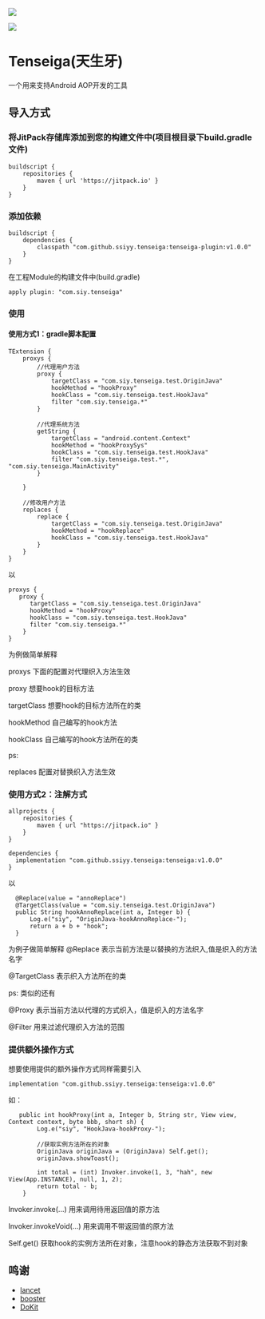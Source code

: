 ![](https://raw.githubusercontent.com/ssiyy/tenseiga/main/imgs/Sesshomaru_and_Tenseiga.webp)

[![](https://jitpack.io/v/ssiyy/tenseiga.svg)](https://jitpack.io/#ssiyy/tenseiga)
# Tenseiga(天生牙)
一个用来支持Android AOP开发的工具

## 导入方式
### 将JitPack存储库添加到您的构建文件中(项目根目录下build.gradle文件)
```
buildscript {
    repositories {
        maven { url 'https://jitpack.io' }
    }
}
```

### 添加依赖
```
buildscript {
    dependencies {
        classpath "com.github.ssiyy.tenseiga:tenseiga-plugin:v1.0.0"
    }
}
```
在工程Module的构建文件中(build.gradle)
```
apply plugin: "com.siy.tenseiga"
```
### 使用
#### 使用方式1：gradle脚本配置
```
TExtension {
    proxys {
        //代理用户方法
        proxy {
            targetClass = "com.siy.tenseiga.test.OriginJava"
            hookMethod = "hookProxy"
            hookClass = "com.siy.tenseiga.test.HookJava"
            filter "com.siy.tenseiga.*"
        }

        //代理系统方法
        getString {
            targetClass = "android.content.Context"
            hookMethod = "hookProxySys"
            hookClass = "com.siy.tenseiga.test.HookJava"
            filter "com.siy.tenseiga.test.*", "com.siy.tenseiga.MainActivity"
        }

    }

    //修改用户方法
    replaces {
        replace {
            targetClass = "com.siy.tenseiga.test.OriginJava"
            hookMethod = "hookReplace"
            hookClass = "com.siy.tenseiga.test.HookJava"
        }
    }
}
```
以
```
proxys {
   proxy {
      targetClass = "com.siy.tenseiga.test.OriginJava"
      hookMethod = "hookProxy"
      hookClass = "com.siy.tenseiga.test.HookJava"
      filter "com.siy.tenseiga.*"
    }
}
```
为例做简单解释

proxys 下面的配置对代理织入方法生效

proxy 想要hook的目标方法

targetClass 想要hook的目标方法所在的类

hookMethod 自己编写的hook方法

hookClass 自己编写的hook方法所在的类

ps:

replaces 配置对替换织入方法生效

### 使用方式2：注解方式
```
allprojects {
    repositories {
        maven { url "https://jitpack.io" }
    }
}
```
```
dependencies {
  implementation "com.github.ssiyy.tenseiga:tenseiga:v1.0.0"
}
```
以
```
  @Replace(value = "annoReplace")
  @TargetClass(value = "com.siy.tenseiga.test.OriginJava")
  public String hookAnnoReplace(int a, Integer b) {
      Log.e("siy", "OriginJava-hookAnnoReplace-");
      return a + b + "hook";
  }
```
为例子做简单解释
@Replace 表示当前方法是以替换的方法织入,值是织入的方法名字

@TargetClass 表示织入方法所在的类

ps:
类似的还有

@Proxy 表示当前方法以代理的方式织入，值是织入的方法名字

@Filter 用来过滤代理织入方法的范围

###  提供额外操作方式
想要使用提供的额外操作方式同样需要引入
```
implementation "com.github.ssiyy.tenseiga:tenseiga:v1.0.0"
```
如：
```
   public int hookProxy(int a, Integer b, String str, View view, Context context, byte bbb, short sh) {
        Log.e("siy", "HookJava-hookProxy-");

        //获取实例方法所在的对象
        OriginJava originJava = (OriginJava) Self.get();
        originJava.showToast();

        int total = (int) Invoker.invoke(1, 3, "hah", new View(App.INSTANCE), null, 1, 2);
        return total - b;
    }
```
Invoker.invoke(...)   用来调用待用返回值的原方法

Invoker.invokeVoid(...) 用来调用不带返回值的原方法

Self.get()  获取hook的实例方法所在对象，注意hook的静态方法获取不到对象

## 鸣谢
- [lancet](https://github.com/eleme/lancet) 
- [booster](https://github.com/didi/booster)
- [DoKit](https://github.com/didi/DoKit)


